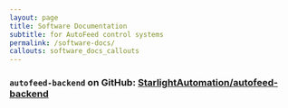 ```yaml
---
layout: page
title: Software Documentation
subtitle: for AutoFeed control systems
permalink: /software-docs/
callouts: software_docs_callouts
---
```


### `autofeed-backend` on GitHub: [StarlightAutomation/autofeed-backend](https://github.com/StarlightAutomation/autofeed-backend.git)